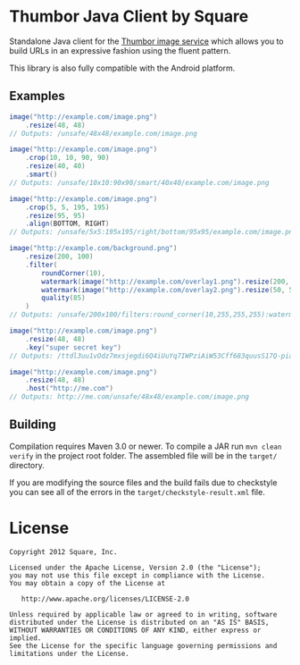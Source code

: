 Thumbor Java Client by Square
=============================

Standalone Java client for the [Thumbor image service][1] which allows you to
build URLs in an expressive fashion using the fluent pattern.

This library is also fully compatible with the Android platform.


Examples
--------

```java
image("http://example.com/image.png")
    .resize(48, 48)
// Outputs: /unsafe/48x48/example.com/image.png

image("http://example.com/image.png")
    .crop(10, 10, 90, 90)
    .resize(40, 40)
    .smart()
// Outputs: /unsafe/10x10:90x90/smart/40x40/example.com/image.png

image("http://example.com/image.png")
    .crop(5, 5, 195, 195)
    .resize(95, 95)
    .align(BOTTOM, RIGHT)
// Outputs: /unsafe/5x5:195x195/right/bottom/95x95/example.com/image.png

image("http://example.com/background.png")
    .resize(200, 100)
    .filter(
        roundCorner(10),
        watermark(image("http://example.com/overlay1.png").resize(200, 100)),
        watermark(image("http://example.com/overlay2.png").resize(50, 50), 75, 25),
        quality(85)
    )
// Outputs: /unsafe/200x100/filters:round_corner(10,255,255,255):watermark(/unsafe/200x100/example.com/overlay1.png,0,0,0):watermark(/unsafe/50x50/example.com/overlay2.png,75,25,0):quality(85)/example.com/background.png

image("http://example.com/image.png")
    .resize(48, 48)
    .key("super secret key")
// Outputs: /ttdl3uu1vOdz7mxsjegdi6Q4iUuYq7IWPziAiW53Cff683quusS17Q-piahoiqd1/example.com/image.png

image("http://example.com/image.png")
    .resize(48, 48)
    .host("http://me.com")
// Outputs: http://me.com/unsafe/48x48/example.com/image.png
```


Building
--------

Compilation requires Maven 3.0 or newer. To compile a JAR run `mvn clean verify`
in the project root folder. The assembled file will be in the `target/`
directory.

If you are modifying the source files and the build fails due to checkstyle you
can see all of the errors in the `target/checkstyle-result.xml` file.



License
=======

    Copyright 2012 Square, Inc.

    Licensed under the Apache License, Version 2.0 (the "License");
    you may not use this file except in compliance with the License.
    You may obtain a copy of the License at

       http://www.apache.org/licenses/LICENSE-2.0

    Unless required by applicable law or agreed to in writing, software
    distributed under the License is distributed on an "AS IS" BASIS,
    WITHOUT WARRANTIES OR CONDITIONS OF ANY KIND, either express or implied.
    See the License for the specific language governing permissions and
    limitations under the License.


 [1]: https://github.com/globocom/thumbor
